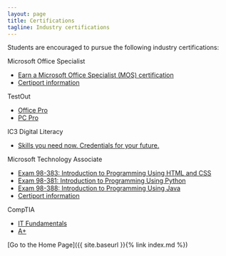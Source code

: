 ```yaml
---
layout: page
title: Certifications
tagline: Industry certifications
---
```

Students are encouraged to pursue the following industry certifications:

Microsoft Office Specialist
<ul>
 	<li><a href="https://docs.microsoft.com/en-us/learn/certifications/microsoft-office-specialist-associate-2019">Earn a Microsoft Office Specialist (MOS) certification</a></li>
 	<li><a href="https://certiport.pearsonvue.com/Certifications/Microsoft/MOS/Certify/MOS-2016">Certiport information</a></li>
</ul>

TestOut
<ul>
 	<li><a href="https://www.testout.com/lp/office-pro">Office Pro</a></li>
	<li><a href="https://www.testout.com/Courses/PC-Pro">PC Pro</a></li>
</ul>

IC3 Digital Literacy
<ul>
 	<li><a href="https://certiport.pearsonvue.com/Certifications/IC3/Digital-Literacy-Certification/Overview.aspx">Skills you need now. Credentials for your future.</a></li>
</ul>

Microsoft Technology Associate
<ul>
 	<li><a href="https://www.microsoft.com/en-us/learning/exam-98-383.aspx">Exam 98-383: Introduction to Programming Using HTML and CSS</a></li>
 	<li><a href="https://www.microsoft.com/en-us/learning/exam-98-381.aspx">Exam 98-381: Introduction to Programming Using Python</a></li>
 	<li><a href="https://www.microsoft.com/en-us/learning/exam-98-388.aspx">Exam 98-388: Introduction to Programming Using Java</a></li>
    <li><a href="https://certiport.pearsonvue.com/Certifications/Microsoft/MTA/Overview">Certiport information</a></li>
</ul>

CompTIA
<ul>
 	<li><a href="https://www.comptia.org/certifications/it-fundamentals">IT Fundamentals</a></li>
 	<li><a href="https://www.comptia.org/certifications/a">A+</a></li>
</ul>

[Go to the Home Page]({{ site.baseurl }}{% link index.md %})
